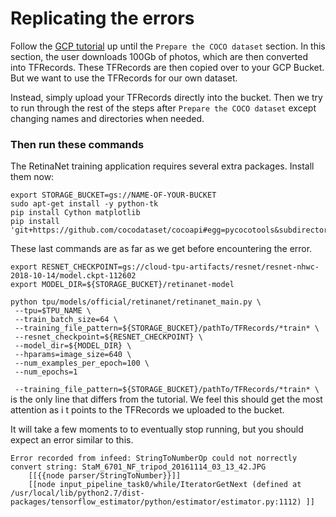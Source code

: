 # Replicating the errors

Follow the [GCP tutorial](https://cloud.google.com/tpu/docs/tutorials/retinanet) up until the `Prepare the COCO dataset` section. In this section, the user downloads 100Gb of photos, which are then converted into TFRecords. These TFRecords are then copied over to your GCP Bucket. But we want to use the TFRecords for our own dataset. 

Instead, simply upload your TFRecords directly into the bucket. Then we try to run through the rest of the steps after `Prepare the COCO dataset` except changing names and directories when needed. 

### Then run these commands

The RetinaNet training application requires several extra packages. Install them now:
```
export STORAGE_BUCKET=gs://NAME-OF-YOUR-BUCKET
sudo apt-get install -y python-tk
pip install Cython matplotlib
pip install 'git+https://github.com/cocodataset/cocoapi#egg=pycocotools&subdirectory=PythonAPI'
```

These last commands are as far as we get before encountering the error. 

```
export RESNET_CHECKPOINT=gs://cloud-tpu-artifacts/resnet/resnet-nhwc-2018-10-14/model.ckpt-112602
export MODEL_DIR=${STORAGE_BUCKET}/retinanet-model

python tpu/models/official/retinanet/retinanet_main.py \
 --tpu=$TPU_NAME \
 --train_batch_size=64 \
 --training_file_pattern=${STORAGE_BUCKET}/pathTo/TFRecords/*train* \
 --resnet_checkpoint=${RESNET_CHECKPOINT} \
 --model_dir=${MODEL_DIR} \
 --hparams=image_size=640 \
 --num_examples_per_epoch=100 \
 --num_epochs=1
```

 ` --training_file_pattern=${STORAGE_BUCKET}/pathTo/TFRecords/*train* \` is the only     line that differs from the tutorial. We feel this should get the most attention as i    t points to the TFRecords we uploaded to the bucket.

It will take a few moments to to eventually stop running, but you should expect an error similar to this.

```
Error recorded from infeed: StringToNumberOp could not norrectly convert string: StaM_6701_NF_tripod_20161114_03_13_42.JPG
	[[{{node parser/StringToNumber}}]]
    [[node input_pipeline_task0/while/IteratorGetNext (defined at /usr/local/lib/python2.7/dist-packages/tensorflow_estimator/python/estimator/estimator.py:1112) ]]
```
